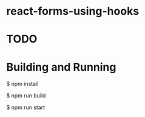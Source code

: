 # react-forms-using-hooks

# TODO

# Building and Running

  $ npm install

  $ npm run build

  $ npm run start

